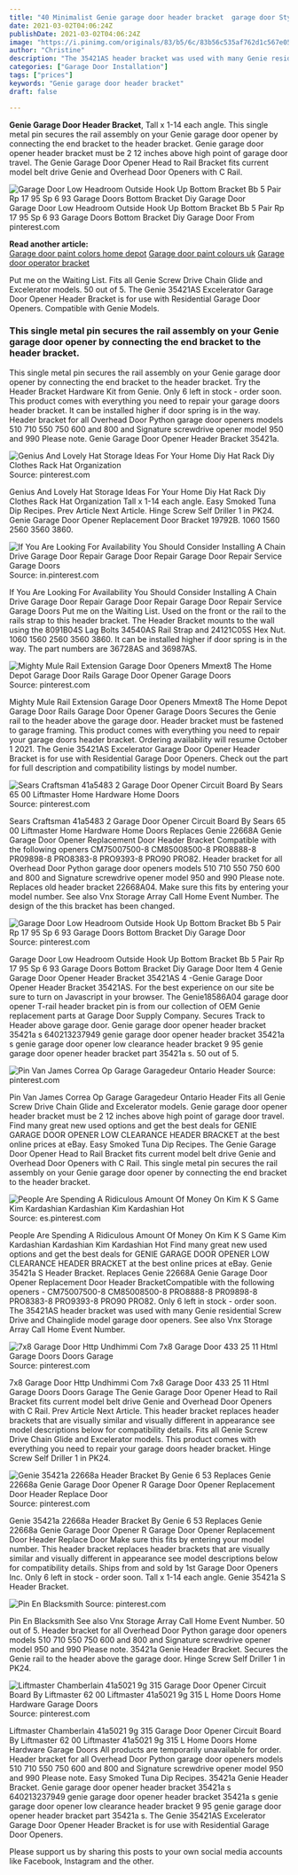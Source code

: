 ```yaml
---
title: "40 Minimalist Genie garage door header bracket  garage door Style"
date: 2021-03-02T04:06:24Z
publishDate: 2021-03-02T04:06:24Z
image: "https://i.pinimg.com/originals/83/b5/6c/83b56c535af762d1c567e058e8db8a62.jpg"
author: "Christine"
description: "The 35421AS header bracket was used with many Genie residential Screw Drive and Chainglide model garage door openers. This single metal pin secures the rail assembly on your Genie garage door opener by connecting the end bracket to the header bracket. Genie garage door header bracket"
categories: ["Garage Door Installation"]
tags: ["prices"]
keywords: "Genie garage door header bracket"
draft: false

---
```

<!-- Head tag Code -->
**Genie Garage Door Header Bracket**, Tall x 1-14 each angle. This single metal pin secures the rail assembly on your Genie garage door opener by connecting the end bracket to the header bracket. Genie garage door opener header bracket must be 2 12 inches above high point of garage door travel. The Genie Garage Door Opener Head to Rail Bracket fits current model belt drive Genie and Overhead Door Openers with C Rail.

![Garage Door Low Headroom Outside Hook Up Bottom Bracket Bb 5 Pair Rp 17 95 Sp 6 93 Garage Doors Bottom Bracket Diy Garage Door](https://i.pinimg.com/originals/d0/5f/be/d05fbe4974f108283c469229e0adcbf3.png "Garage Door Low Headroom Outside Hook Up Bottom Bracket Bb 5 Pair Rp 17 95 Sp 6 93 Garage Doors Bottom Bracket Diy Garage Door")
Garage Door Low Headroom Outside Hook Up Bottom Bracket Bb 5 Pair Rp 17 95 Sp 6 93 Garage Doors Bottom Bracket Diy Garage Door From pinterest.com

**Read another article:**  
[Garage door paint colors home depot](/garage-door-paint-colors-home-depot/)
[Garage door paint colours uk](/garage-door-paint-colours-uk/)
[Garage door operator bracket](/garage-door-operator-bracket/)


Put me on the Waiting List. Fits all Genie Screw Drive Chain Glide and Excelerator models. 50 out of 5. The Genie 35421AS Excelerator Garage Door Opener Header Bracket is for use with Residential Garage Door Openers. Compatible with Genie Models.

### This single metal pin secures the rail assembly on your Genie garage door opener by connecting the end bracket to the header bracket.

This single metal pin secures the rail assembly on your Genie garage door opener by connecting the end bracket to the header bracket. Try the Header Bracket Hardware Kit from Genie. Only 6 left in stock - order soon. This product comes with everything you need to repair your garage doors header bracket. It can be installed higher if door spring is in the way. Header bracket for all Overhead Door Python garage door openers models 510 710 550 750 600 and 800 and Signature screwdrive opener model 950 and 990 Please note. Genie Garage Door Opener Header Bracket 35421a.


![Genius And Lovely Hat Storage Ideas For Your Home Diy Hat Rack Diy Clothes Rack Hat Organization](https://i.pinimg.com/564x/f0/81/87/f08187de63f9923ebad8b40cae7b53ef.jpg "Genius And Lovely Hat Storage Ideas For Your Home Diy Hat Rack Diy Clothes Rack Hat Organization")
Source: pinterest.com

Genius And Lovely Hat Storage Ideas For Your Home Diy Hat Rack Diy Clothes Rack Hat Organization Tall x 1-14 each angle. Easy Smoked Tuna Dip Recipes. Prev Article Next Article. Hinge Screw Self Driller 1 in PK24. Genie Garage Door Opener Replacement Door Bracket 19792B. 1060 1560 2560 3560 3860.

![If You Are Looking For Availability You Should Consider Installing A Chain Drive Garage Door Repair Garage Door Repair Garage Door Repair Service Garage Doors](https://i.pinimg.com/originals/ff/37/83/ff37836f11acf2697686ccf0c4412292.jpg "If You Are Looking For Availability You Should Consider Installing A Chain Drive Garage Door Repair Garage Door Repair Garage Door Repair Service Garage Doors")
Source: in.pinterest.com

If You Are Looking For Availability You Should Consider Installing A Chain Drive Garage Door Repair Garage Door Repair Garage Door Repair Service Garage Doors Put me on the Waiting List. Used on the front or the rail to the rails strap to this header bracket. The Header Bracket mounts to the wall using the 8091B04S Lag Bolts 34540AS Rail Strap and 24121C05S Hex Nut. 1060 1560 2560 3560 3860. It can be installed higher if door spring is in the way. The part numbers are 36728AS and 36987AS.

![Mighty Mule Rail Extension Garage Door Openers Mmext8 The Home Depot Garage Door Rails Garage Door Opener Garage Doors](https://i.pinimg.com/474x/65/7a/e3/657ae311f42d46c27f2e75882bb76a41.jpg "Mighty Mule Rail Extension Garage Door Openers Mmext8 The Home Depot Garage Door Rails Garage Door Opener Garage Doors")
Source: pinterest.com

Mighty Mule Rail Extension Garage Door Openers Mmext8 The Home Depot Garage Door Rails Garage Door Opener Garage Doors Secures the Genie rail to the header above the garage door. Header bracket must be fastened to garage framing. This product comes with everything you need to repair your garage doors header bracket. Ordering availability will resume October 1 2021. The Genie 35421AS Excelerator Garage Door Opener Header Bracket is for use with Residential Garage Door Openers. Check out the part for full description and compatibility listings by model number.

![Sears Craftsman 41a5483 2 Garage Door Opener Circuit Board By Sears 65 00 Liftmaster Home Hardware Home Doors](https://i.pinimg.com/originals/0c/81/cd/0c81cdff73414af1021544a90c08f6ee.jpg "Sears Craftsman 41a5483 2 Garage Door Opener Circuit Board By Sears 65 00 Liftmaster Home Hardware Home Doors")
Source: pinterest.com

Sears Craftsman 41a5483 2 Garage Door Opener Circuit Board By Sears 65 00 Liftmaster Home Hardware Home Doors Replaces Genie 22668A Genie Garage Door Opener Replacement Door Header Bracket Compatible with the following openers CM75007500-8 CM85008500-8 PRO8888-8 PR09898-8 PRO8383-8 PRO9393-8 PRO90 PRO82. Header bracket for all Overhead Door Python garage door openers models 510 710 550 750 600 and 800 and Signature screwdrive opener model 950 and 990 Please note. Replaces old header bracket 22668A04. Make sure this fits by entering your model number. See also Vnx Storage Array Call Home Event Number. The design of the this bracket has been changed.

![Garage Door Low Headroom Outside Hook Up Bottom Bracket Bb 5 Pair Rp 17 95 Sp 6 93 Garage Doors Bottom Bracket Diy Garage Door](https://i.pinimg.com/originals/d0/5f/be/d05fbe4974f108283c469229e0adcbf3.png "Garage Door Low Headroom Outside Hook Up Bottom Bracket Bb 5 Pair Rp 17 95 Sp 6 93 Garage Doors Bottom Bracket Diy Garage Door")
Source: pinterest.com

Garage Door Low Headroom Outside Hook Up Bottom Bracket Bb 5 Pair Rp 17 95 Sp 6 93 Garage Doors Bottom Bracket Diy Garage Door Item 4 Genie Garage Door Opener Header Bracket 35421AS 4 -Genie Garage Door Opener Header Bracket 35421AS. For the best experience on our site be sure to turn on Javascript in your browser. The Genie18586A04 garage door opener T-rail header bracket pin is from our collection of OEM Genie replacement parts at Garage Door Supply Company. Secures Track to Header above garage door. Genie garage door opener header bracket 35421a s 640213237949 genie garage door opener header bracket 35421a s genie garage door opener low clearance header bracket 9 95 genie garage door opener header bracket part 35421a s. 50 out of 5.

![Pin Van James Correa Op Garage Garagedeur Ontario Header](https://i.pinimg.com/originals/9a/7c/81/9a7c813aacc6e7f27e8b78cf45d7fb58.jpg "Pin Van James Correa Op Garage Garagedeur Ontario Header")
Source: pinterest.com

Pin Van James Correa Op Garage Garagedeur Ontario Header Fits all Genie Screw Drive Chain Glide and Excelerator models. Genie garage door opener header bracket must be 2 12 inches above high point of garage door travel. Find many great new used options and get the best deals for GENIE GARAGE DOOR OPENER LOW CLEARANCE HEADER BRACKET at the best online prices at eBay. Easy Smoked Tuna Dip Recipes. The Genie Garage Door Opener Head to Rail Bracket fits current model belt drive Genie and Overhead Door Openers with C Rail. This single metal pin secures the rail assembly on your Genie garage door opener by connecting the end bracket to the header bracket.

![People Are Spending A Ridiculous Amount Of Money On Kim K S Game Kim Kardashian Kardashian Kim Kardashian Hot](https://i.pinimg.com/originals/27/dc/a4/27dca4509f0135a055495839d7ffc0f3.jpg "People Are Spending A Ridiculous Amount Of Money On Kim K S Game Kim Kardashian Kardashian Kim Kardashian Hot")
Source: es.pinterest.com

People Are Spending A Ridiculous Amount Of Money On Kim K S Game Kim Kardashian Kardashian Kim Kardashian Hot Find many great new used options and get the best deals for GENIE GARAGE DOOR OPENER LOW CLEARANCE HEADER BRACKET at the best online prices at eBay. Genie 35421a S Header Bracket. Replaces Genie 22668A Genie Garage Door Opener Replacement Door Header BracketCompatible with the following openers - CM75007500-8 CM85008500-8 PRO8888-8 PR09898-8 PRO8383-8 PRO9393-8 PRO90 PRO82. Only 6 left in stock - order soon. The 35421AS header bracket was used with many Genie residential Screw Drive and Chainglide model garage door openers. See also Vnx Storage Array Call Home Event Number.

![7x8 Garage Door Http Undhimmi Com 7x8 Garage Door 433 25 11 Html Garage Doors Doors Garage](https://i.pinimg.com/736x/ad/6c/9c/ad6c9ca9b746b7dac9b0394f743d9be5.jpg "7x8 Garage Door Http Undhimmi Com 7x8 Garage Door 433 25 11 Html Garage Doors Doors Garage")
Source: pinterest.com

7x8 Garage Door Http Undhimmi Com 7x8 Garage Door 433 25 11 Html Garage Doors Doors Garage The Genie Garage Door Opener Head to Rail Bracket fits current model belt drive Genie and Overhead Door Openers with C Rail. Prev Article Next Article. This header bracket replaces header brackets that are visually similar and visually different in appearance see model descriptions below for compatibility details. Fits all Genie Screw Drive Chain Glide and Excelerator models. This product comes with everything you need to repair your garage doors header bracket. Hinge Screw Self Driller 1 in PK24.

![Genie 35421a 22668a Header Bracket By Genie 6 53 Replaces Genie 22668a Genie Garage Door Opener R Garage Door Opener Replacement Door Header Replace Door](https://i.pinimg.com/474x/ae/bc/f8/aebcf8853e38025eaa5e6a9116cbaed2--garage-door-opener-garage-doors.jpg "Genie 35421a 22668a Header Bracket By Genie 6 53 Replaces Genie 22668a Genie Garage Door Opener R Garage Door Opener Replacement Door Header Replace Door")
Source: pinterest.com

Genie 35421a 22668a Header Bracket By Genie 6 53 Replaces Genie 22668a Genie Garage Door Opener R Garage Door Opener Replacement Door Header Replace Door Make sure this fits by entering your model number. This header bracket replaces header brackets that are visually similar and visually different in appearance see model descriptions below for compatibility details. Ships from and sold by 1st Garage Door Openers Inc. Only 6 left in stock - order soon. Tall x 1-14 each angle. Genie 35421a S Header Bracket.

![Pin En Blacksmith](https://i.pinimg.com/474x/5c/50/32/5c5032cc18f5406d0b4b3647504cd6af.jpg "Pin En Blacksmith")
Source: pinterest.com

Pin En Blacksmith See also Vnx Storage Array Call Home Event Number. 50 out of 5. Header bracket for all Overhead Door Python garage door openers models 510 710 550 750 600 and 800 and Signature screwdrive opener model 950 and 990 Please note. 35421a Genie Header Bracket. Secures the Genie rail to the header above the garage door. Hinge Screw Self Driller 1 in PK24.

![Liftmaster Chamberlain 41a5021 9g 315 Garage Door Opener Circuit Board By Liftmaster 62 00 Liftmaster 41a5021 9g 315 L Home Doors Home Hardware Garage Doors](https://i.pinimg.com/originals/83/b5/6c/83b56c535af762d1c567e058e8db8a62.jpg "Liftmaster Chamberlain 41a5021 9g 315 Garage Door Opener Circuit Board By Liftmaster 62 00 Liftmaster 41a5021 9g 315 L Home Doors Home Hardware Garage Doors")
Source: pinterest.com

Liftmaster Chamberlain 41a5021 9g 315 Garage Door Opener Circuit Board By Liftmaster 62 00 Liftmaster 41a5021 9g 315 L Home Doors Home Hardware Garage Doors All products are temporarily unavailable for order. Header bracket for all Overhead Door Python garage door openers models 510 710 550 750 600 and 800 and Signature screwdrive opener model 950 and 990 Please note. Easy Smoked Tuna Dip Recipes. 35421a Genie Header Bracket. Genie garage door opener header bracket 35421a s 640213237949 genie garage door opener header bracket 35421a s genie garage door opener low clearance header bracket 9 95 genie garage door opener header bracket part 35421a s. The Genie 35421AS Excelerator Garage Door Opener Header Bracket is for use with Residential Garage Door Openers.

Please support us by sharing this posts to your own social media accounts like Facebook, Instagram and the other.


